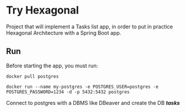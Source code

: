 # Try Hexagonal
Project that will implement a Tasks list app, in order to put in practice Hexagonal Architecture with a Spring Boot app.

## Run
Before starting the app, you must run:

`docker pull postgres`

`docker run --name my-postgres -e POSTGRES_USER=postgres -e POSTGRES_PASSWORD=1234 -d -p 5432:5432 postgres`

Connect to postgres with a DBMS like DBeaver and create the DB **_tasks_**
